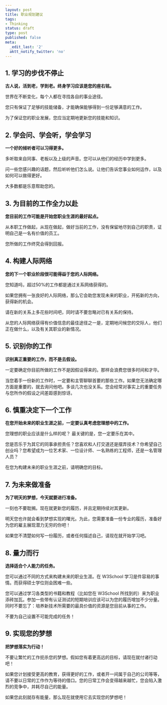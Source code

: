 ```yaml
---
layout: post
title: 职业规划建议
tags:
- Thinking
status: draft
type: post
published: false
meta:
  _edit_last: '2'
  aktt_notify_twitter: 'no'
---
```

<div>
<h2>1. 学习的步伐不停止</h2>
<strong>古人说，活到老，学到老。终身学习应该是您的座右铭。</strong>

世界在不断变化，每个人都在寻找各自的事业途径。

您只有保证了足够的技能储备，才能确保能够得到一份足够满意的工作。

为了保证您的职业发展，您应当定期地更新您的技能和知识。</div>
<div>
<h2>2. 学会问、学会听，学会学习</h2>
<strong>一个好的倾听者可以习得更多。</strong>

多听取来自同事、老板以及上级的声音。您可以从他们的经历中学到更多。

问一些您感兴趣的话题，然后听听他们怎么说。让他们告诉您事业如何运作，以及如何可以做得更好。

大多数都是乐意帮助您的。</div>
<div>
<h2>3. 为目前的工作全力以赴</h2>
<strong>您目前的工作可能是开始您职业生涯的最好起点。</strong>

从本职工作做起，从现在做起，做好当前的工作，没有保留地尽到自己的职责，证明自己是一名有价值的员工。

您所做的工作终究会得到回报。</div>
<div>
<h2>4. 构建人际网络</h2>
<strong>您的下一个职业阶段很可能得益于您的人际网络。</strong>

您知道吗，超过50%的工作都是通过关系网络获得的。

如果您拥有一张良好的人际网络，那么它会助您发现未来的职业，开拓新的方向，获得新的机会。

请在新的关系上多花些时间吧，同时请不要忽略对已有关系的保持。

从您的人际网络获得有价值信息的最佳途径之一是，定期地问候您的交际人，他们正在做什么，以及有关其职业的新情况。</div>
<div>
<h2>5. 识别你的工作</h2>
<strong>识别真正重要的工作，而不是去假设。</strong>

一定要确定你目前所做的工作不是因假设得来的。那样会浪费您很多时间和才华。

当您着手一份新的工作时，一定要和主管聊聊首要的那些工作。如果您无法确定哪方面是重要的，就去询问他吧。多谈几次也没关系。您会经常对事实上的重要任务与您所作的假设之间差距感到惊讶。</div>
<div>
<h2>6. 慎重决定下一个工作</h2>
<strong>在您开始未来的职业生涯之前，一定要认真考虑您理想中的工作。</strong>

您理想的职业应该是什么样的呢？ 最关键的是，您一定要乐在其中。

您是否乐于为其它的同事承担责任？您喜欢和人打交道还是摆弄技术？你希望自己创业吗？您希望成为一位艺术家、一位设计师、一名熟练的工程师，还是一名管理人员？

在您为构建未来的职业生涯之前，请明确您的目标。</div>
<div>
<h2>7. 为未来做准备</h2>
<strong>为了明天的梦想，今天就要进行准备。</strong>

一刻也不要耽搁。现在就更新您的履历，并且定期持续对其更新。

明天您也许就会看到梦想实现的曙光。为此，您需要准备一份专业的履历，准备好为您的雇主展现潜力无穷的你吧！

如果您不清楚如何写一份履历，或者任何描述自己，请现在就开始学习吧。</div>
<div>
<h2>8. 量力而行</h2>
<strong>选择适合个人能力的任务。</strong>

您可以通过不同的方式来构建未来的职业生涯。在 W3School 学习是件容易的事情。而获得硕士学位则会困难一些。

您可以通过学习各类型的书籍和教程（比如您在 W3School 所找到的）来为职业添砖加瓦。参加一些带有认证测试的短期培训应该可以为您的履历增加不少分量。同时不要忘了：培养新技术所需要的最具价值的资源是您目前从事的工作。

不要为自己设置不可能完成的任务！</div>
<div>
<h2>9. 实现您的梦想</h2>
<strong>把梦想落实为行动！</strong>

不要让繁忙的工作扼杀您的梦想。假如您有着更高远的目标，请现在就付诸行动吧！

如果您计划接受更高的教育，获得更好的工作，或者开一间属于自己的公司等等，请不要以日常的工作作为等待的借口。您的日常工作会变得越来越忙，您会陷入激烈的竞争中，并耗尽自己的能量。

如果您此刻就存有能量，那么现在就使用它去实现您的梦想吧！</div>
